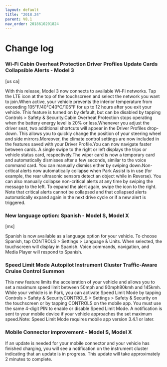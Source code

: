 ```yaml
---
layout: default
title: "2018.24"
parent: V8.1
nav_order: 2018610201824
---
```


# Change log

### Wi-Fi Cabin Overheat Protection Driver Profiles Update Cards Collapsible Alerts  - Model 3
[us ca]

With this release, Model 3 now connects to available Wi-Fi networks. Tap the LTE icon at the top of the touchscreen and select the network you want to join.When active, your vehicle prevents the interior temperature from exceeding 105℉/40℃40℃/105℉ for up to 12 hours after you exit your vehicle. This feature is turned on by default, but can be disabled by tapping Controls > Safety & Security.Cabin Overheat Protection stops operating when the battery energy level is 20% or less.Whenever you adjust the driver seat, two additional shortcuts will appear in the Driver Profiles drop-down. This allows you to quickly change the position of your steering wheel and side mirrors.Moreover, the climate control settings are now included in the features saved with your Driver Profile.You can now navigate faster between cards. A single swipe to the right or left displays the trips or vehicle status card, respectively.The wiper card is now a temporary card and automatically dismisses after a few seconds, similar to the voice command card. You can manually dismiss either by swiping down.Non-critical alerts now automatically collapse when Park Assist is in use (for example, the rear ultrasonic sensors detect an object while in Reverse). You can also manually collapse non-critical alerts at any time by swiping the message to the left. To expand the alert again, swipe the icon to the right. Note that critical alerts cannot be collapsed and that collapsed alerts automatically expand again in the next drive cycle or if a new alert is triggered.

### New language option: Spanish  - Model S, Model X
[mx]

Spanish is now available as a language option for your vehicle. To choose Spanish, tap CONTROLS > Settings > Language & Units. When selected, the touchscreen will display in Spanish. Voice commands, navigation, and Media Player will respond to Spanish.

### Speed Limit Mode Autopilot Instrument Cluster Traffic-Aware Cruise Control Summon 

This new feature limits the acceleration of your vehicle and allows you to set a maximum speed limit between 50mph and 90mph80kmh and 145kmh. While your vehicle is in Park, you can activate Speed Limit Mode by tapping Controls > Safety & SecurityCONTROLS > Settings > Safety & Security on the touchscreen or by tapping CONTROLS on the mobile app. You must use the same 4-digit PIN to enable or disable Speed Limit Mode. A notification is sent to your mobile device if your vehicle approaches the set maximum speed.Note: Speed Limit Mode requires mobile app version 3.4.1 or later.

### Mobile Connector improvement  - Model S, Model X

If an update is needed for your mobile connector and your vehicle has finished charging, you will see a notification on the instrument cluster indicating that an update is in progress. This update will take approximately 2 minutes to complete.